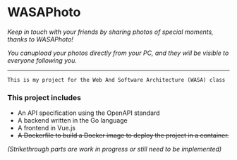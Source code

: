 # WASAPhoto

*Keep in touch with your friends by sharing photos of special moments, thanks to WASAPhoto!*

*You canupload your photos directly from your PC, and they will be visible to everyone following you.*

---

```
This is my project for the Web And Software Architecture (WASA) class
```

### This project includes

* An API specification using the OpenAPI standard
* A backend written in the Go language
* A frontend in Vue.js
* ~~A Dockerfile to build a Docker image to deploy the project in a container.~~

*(Strikethrough parts are work in progress or still need to be implemented)*

